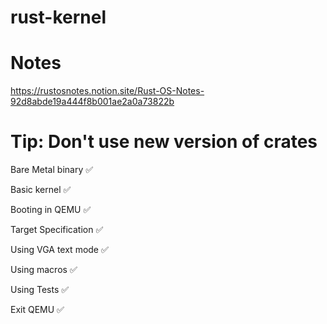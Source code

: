 # rust-kernel

# Notes
https://rustosnotes.notion.site/Rust-OS-Notes-92d8abde19a444f8b001ae2a0a73822b

# Tip: Don't use new version of crates

Bare Metal binary ✅

Basic kernel ✅

Booting in QEMU ✅

Target Specification ✅

Using VGA text mode ✅

Using macros ✅

Using Tests ✅

Exit QEMU ✅
